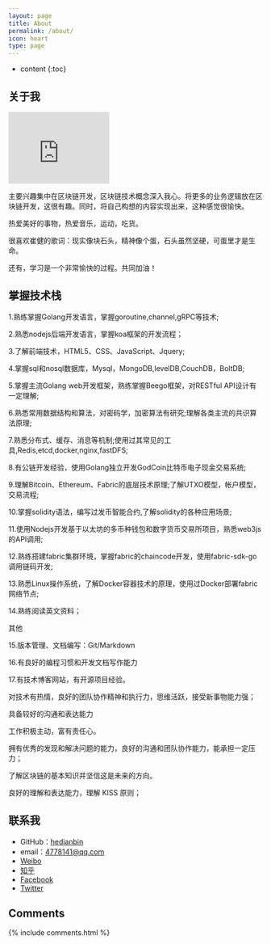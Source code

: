 ```yaml
---
layout: page
title: About
permalink: /about/
icon: heart
type: page
---
```


* content
{:toc}

## 关于我

<iframe src="https://githubbadge.appspot.com/hedianbin?s=1" style="border: 0;height: 142px;width: 200px;overflow: hidden;" frameBorder="0"></iframe>

主要兴趣集中在区块链开发，区块链技术概念深入我心。将更多的业务逻辑放在区块链开发，这很有趣。同时，将自己构想的内容实现出来，这种感觉很愉快。

热爱美好的事物，热爱音乐，运动，吃货。

很喜欢崔健的歌词：现实像块石头，精神像个蛋，石头虽然坚硬，可蛋里才是生命。

还有，学习是一个非常愉快的过程。共同加油！

## 掌握技术栈

1.熟练掌握Golang开发语言，掌握goroutine,channel,gRPC等技术;

2.熟悉nodejs后端开发语言，掌握koa框架的开发流程；

3.了解前端技术，HTML5、CSS、JavaScript、Jquery;

4.掌握sql和nosql数据库，Mysql，MongoDB,levelDB,CouchDB，BoltDB;

5.掌握主流Golang web开发框架，熟练掌握Beego框架，对RESTful API设计有一定理解;

6.熟悉常用数据结构和算法，对密码学，加密算法有研究;理解各类主流的共识算法原理;

7.熟悉分布式、缓存、消息等机制;使用过其常见的工具,Redis,etcd,docker,nginx,fastDFS;

8.有公链开发经验，使用Golang独立开发GodCoin比特币电子现金交易系统;

9.理解Bitcoin、Ethereum、Fabric的底层技术原理;了解UTXO模型，帐户模型，交易流程;

10.掌握solidity语法，编写过发币智能合约,了解solidity的各种应用场景;

11.使用Nodejs开发基于以太坊的多币种钱包和数字货币交易所项目，熟悉web3js的API调用;

12.熟练搭建fabric集群环境，掌握fabric的chaincode开发，使用fabric-sdk-go调用链码开发;

13.熟悉Linux操作系统，了解Docker容器技术的原理，使用过Docker部署fabric网络节点;

14.熟练阅读英文资料；

其他

15.版本管理、文档编写：Git/Markdown

16.有良好的编程习惯和开发文档写作能力

17.有技术博客网站，有开源项目经验。

对技术有热情，良好的团队协作精神和执行力，思维活跃，接受新事物能力强；

具备较好的沟通和表达能力

工作积极主动，富有责任心。

拥有优秀的发现和解决问题的能力，良好的沟通和团队协作能力，能承担一定压力；

了解区块链的基本知识并坚信这是未来的方向。

良好的理解和表达能力，理解 KISS 原则；

## 联系我

* GitHub：[hedianbin](https://github.com/hedianbin)
* email：4778141@qq.com
* [Weibo](http://weibo.com/5429143636)
* [知乎](https://www.zhihu.com/people/wo-bu-xin-39)
* [Facebook](https://www.facebook.com/dianbin.he)
* [Twitter](https://twitter.com/hedianbin)

## Comments

{% include comments.html %}
